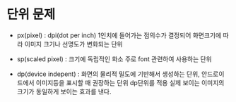 # 단위 문제

* px(pixel) : dpi(dot per inch)
 1인치에 들어가는 점의수가 결정되어 화면크기에 따라 이미지 크기나
 선명도가 변화되는 단위

* sp(scaled pixel) : 크기에 독립적인 화소
주로 font 관련하여 사용하는 단위

* dp(device indepent) : 화면의 물리적 밀도에 기반해서
생성하는 단위, 안드로이드에서 이미지등을 표시할 때
권장하는 단위
dp단위를 적용
실제 보이는 이미지의 크기가 동일하게 보이는 효과를 낸다.
